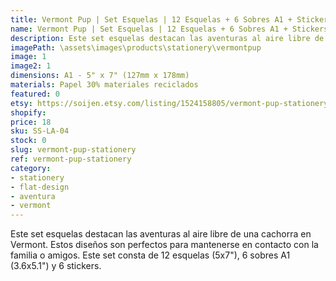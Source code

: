 ```yaml
---
title: Vermont Pup | Set Esquelas | 12 Esquelas + 6 Sobres A1 + Stickers
name: Vermont Pup | Set Esquelas | 12 Esquelas + 6 Sobres A1 + Stickers
description: Este set esquelas destacan las aventuras al aire libre de una cachorra en Vermont. Estos diseños son perfectos para mantenerse en contacto con la familia o amigos. Este set consta de 12 esquelas (5x7"), 6 sobres A1 (3.6x5.1") y 6 stickers.
imagePath: \assets\images\products\stationery\vermontpup
image: 1
image2: 1
dimensions: A1 - 5" x 7" (127mm x 178mm)
materials: Papel 30% materiales reciclados
featured: 0
etsy: https://soijen.etsy.com/listing/1524158805/vermont-pup-stationery-set-12-sheets?utm_source=Copy&utm_medium=ListingManager&utm_campaign=Share&utm_term=so.lmsm&share_time=1695262121346
shopify: 
price: 18
sku: SS-LA-04
stock: 0
slug: vermont-pup-stationery
ref: vermont-pup-stationery
category:
- stationery
- flat-design
- aventura
- vermont
---
```

Este set esquelas destacan las aventuras al aire libre de una cachorra en Vermont. Estos diseños son perfectos para mantenerse en contacto con la familia o amigos. Este set consta de 12 esquelas (5x7"), 6 sobres A1 (3.6x5.1") y 6 stickers. 
